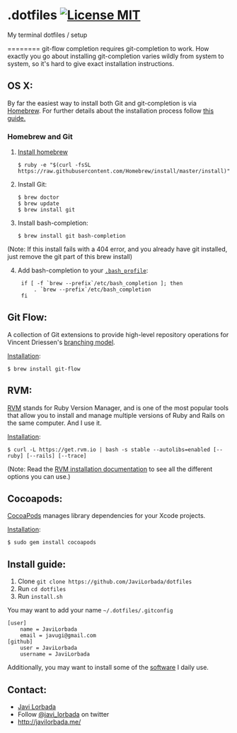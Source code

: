 .dotfiles [![License MIT](https://img.shields.io/badge/license-MIT-blue.svg?style=flat)](https://github.com/JaviLorbada/JLTMDbClient/blob/master/LICENSE)
========

My terminal dotfiles / setup

========
git-flow completion requires git-completion to work. How exactly you go about installing git-completion varies wildly from system to system, so it's hard to give exact installation instructions. 


## OS X:

By far the easiest way to install both Git and git-completion is via [Homebrew](http://brew.sh/). For further details about the installation process follow [this guide.](http://www.moncefbelyamani.com/how-to-install-xcode-homebrew-git-rvm-ruby-on-mac/)

### Homebrew and Git

1. [Install homebrew](http://brew.sh/)

	```
	$ ruby -e "$(curl -fsSL https://raw.githubusercontent.com/Homebrew/install/master/install)"
	```
2. Install Git:

	```
	$ brew doctor
	$ brew update
	$ brew install git
	```
 
3. Install bash-completion: 

	```
	$ brew install git bash-completion
	``` 
		
(Note: If this install fails with a 404 error, and you already have git installed, just remove the git part of this brew install)
	
4. Add bash-completion to your [`.bash_profile`](https://github.com/JaviLorbada/dotfiles/blob/master/.bash_profile):

        if [ -f `brew --prefix`/etc/bash_completion ]; then
            . `brew --prefix`/etc/bash_completion
        fi

## Git Flow:

A collection of Git extensions to provide high-level repository operations for Vincent Driessen's [branching model](http://nvie.com/posts/a-successful-git-branching-model/).

[Installation](https://github.com/nvie/gitflow/wiki/Mac-OS-X):

	$ brew install git-flow

## RVM:

[RVM](https://rvm.io/) stands for Ruby Version Manager, and is one of the most popular tools that allow you to install and manage multiple versions of Ruby and Rails on the same computer. And I use it.

[Installation](https://github.com/wayneeseguin/rvm#installation):

	$ curl -L https://get.rvm.io | bash -s stable --autolibs=enabled [--ruby] [--rails] [--trace]

	
(Note: Read the [RVM installation documentation](https://github.com/wayneeseguin/rvm#installation) to see all the different options you can use.)

## Cocoapods:

[CocoaPods](http://cocoapods.org/) manages library dependencies for your Xcode projects.

[Installation](http://guides.cocoapods.org/using/getting-started.html#installation):

	$ sudo gem install cocoapods

## Install guide:

1. Clone `git clone https://github.com/JaviLorbada/dotfiles`
2. Run `cd dotfiles`
3. Run `install.sh`

You may want to add your name `~/.dotfiles/.gitconfig`

```
[user]
    name = JaviLorbada
    email = javugi@gmail.com
[github]
    user = JaviLorbada
    username = JaviLorbada
```

Additionally, you may want to install some of the [software](https://github.com/JaviLorbada/dotfiles/blob/master/software.md) I daily use. 


## Contact:

- [Javi Lorbada](mailto:javugi@gmail.com) 
- Follow [@javi_lorbada](https://twitter.com/javi_lorbada) on twitter
- http://javilorbada.me/
